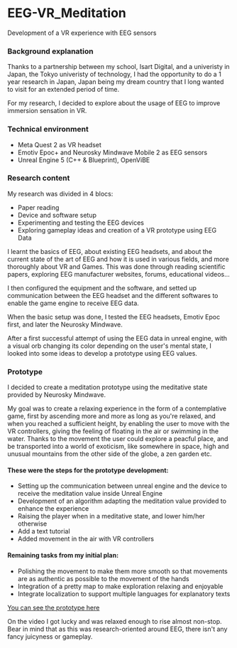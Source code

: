 # EEG-VR_Meditation
Development of a VR experience with EEG sensors

### Background explanation
Thanks to a partnership between my school, Isart Digital, and a univeristy in Japan, the Tokyo univeristy of technology, I had the opportunity to do a 1 year research in Japan, Japan being my dream country that I long wanted to visit for an extended period of time.

For my research, I decided to explore about the usage of EEG to improve immersion sensation in VR.

### Technical environment
- Meta Quest 2 as VR headset
- Emotiv Epoc+ and Neurosky Mindwave Mobile 2 as EEG sensors
- Unreal Engine 5 (C++ & Blueprint), OpenViBE

### Research content
My research was divided in 4 blocs:
- Paper reading
- Device and software setup
- Experimenting and testing the EEG devices
- Exploring gameplay ideas and creation of a VR prototype using EEG Data


I learnt the basics of EEG, about existing EEG headsets, and about the current state of the art of EEG and how it is used in various fields, and more thoroughly about VR and Games.
This was done through reading scientific papers, exploring EEG manufacturer websites, forums, educational videos...

I then configured the equipment and the software, and setted up communication between the EEG headset and the different softwares to enable the game engine to receive EEG data.

When the basic setup was done, I tested the EEG headsets, Emotiv Epoc first, and later the Neurosky Mindwave.

After a first successful attempt of using the EEG data in unreal engine, with a visual orb changing its color depending on the user's mental state, I looked into some ideas to develop a prototype using EEG values.

### Prototype
I decided to create a meditation prototype using the meditative state provided by Neurosky Mindwave.

My goal was to create a relaxing experience in the form of a contemplative game, first by ascending more and more as long as you're relaxed, and when you reached a sufficient height, by enabling the user to move with the VR controllers, giving the feeling of floating in the air or swimming in the water. Thanks to the movement the user could explore a peacful place, and be transported into a world of exoticism, like somewhere in space, high and unusual mountains from the other side of the globe, a zen garden etc.

#### These were the steps for the prototype development:
- Setting up the communication between unreal engine and the device to receive the meditation value inside Unreal Engine
- Development of an algorithm adapting the meditation value provided to enhance the experience
- Raising the player when in a meditative state, and lower him/her otherwise
- Add a text tutorial
- Added movement in the air with VR controllers
#### Remaining tasks from my initial plan:
- Polishing the movement to make them more smooth so that movements are as authentic as possible to the movement of the hands
- Integration of a pretty map to make exploration relaxing and enjoyable
- Integrate localization to support multiple languages for explanatory texts

[You can see the prototype here](https://youtu.be/DAHYYUaiII8)

On the video I got lucky and was relaxed enough to rise almost non-stop.
Bear in mind that as this was research-oriented around EEG, there isn't any fancy juicyness or gameplay.
